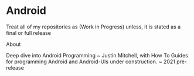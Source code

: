 # Android
Treat all of my repositories as (Work in Progress) unless, it is stated as a final or full release


About

Deep dive into Android Programming ~ Justin Mitchell, with How To Guides for programming Android and Android-UIs under construction. ~ 2021 pre-release
